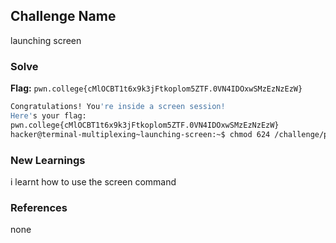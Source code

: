 ## Challenge Name
launching screen

### Solve
**Flag:** `pwn.college{cMlOCBT1t6x9k3jFtkoplom5ZTF.0VN4IDOxwSMzEzNzEzW}`

```bash
Congratulations! You're inside a screen session!
Here's your flag:
pwn.college{cMlOCBT1t6x9k3jFtkoplom5ZTF.0VN4IDOxwSMzEzNzEzW}
hacker@terminal-multiplexing~launching-screen:~$ chmod 624 /challenge/pwn
```

### New Learnings
i learnt how to use the screen command

### References 
none
